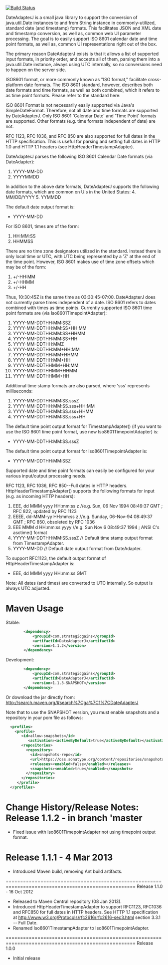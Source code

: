 [![Build Status](https://buildhive.cloudbees.com/job/tfredrich/job/DateAdapterJ/badge/icon)](https://buildhive.cloudbees.com/job/tfredrich/job/DateAdapterJ/)

DateAdapterJ is a small java library to support the conversion of java.util.Date instances
to and from String instance in commonly-utilized, standard date (and timestamp) formats.
This facilitates JSON and XML date and timestamp conversion, as well as, common web UI
parameter processing.   The goal is to easily support ISO 8601 calendar date and time
point formats, as well as, common UI representations right out of the box.

The primary reason DateAdapterJ exists is that it allows a list of supported input formats,
in priority order, and accepts all of them, parsing them into a java.util.Date instance,
always using UTC internally, so no conversions need to happen on the server side.

ISO8601 format, or more commonly known as "ISO format," facilitate cross-platform date
formats.  The ISO 8601 standard, however, describes both date formats and time formats, as
well as both combined, which it refers to as time point formats.  Please refer to the
standard here: 

ISO 8601 Format is not necessarily easily supported via Java's SimpleDateFormat.
Therefore, not all date and time formats are supported by DateAdapterJ.  Only ISO 8601
'Calendar Date' and 'Time Point' formats are supported.  Other formats (e.g. time formats
independent of date) are not.

RFC 1123, RFC 1036, and RFC 850 are also supported for full dates in the HTTP
specification.  This is useful for parsing and setting full dates in HTTP 1.0 and HTTP
1.1 headers (see HttpHeaderTimestampAdapter).

DateAdapterJ parses the following ISO 8601 Calendar Date formats (via DateAdapter):
1. YYYY-MM-DD
2. YYYYMMDD

In addition to the above date formats, DateAdapterJ supports the following date formats,
which are common on UIs in the United States:
4. MM/DD/YYYY
5. YYMMDD

The default date output format is:
* YYYY-MM-DD

For ISO 8601, times are of the form:
1. HH:MM:SS
2. HHMMSS

There are no time zone designators utilized in the standard.  Instead there is only local
time or UTC, with UTC being represented by a 'Z' at the end of the time point.  However,
ISO 8601 makes use of time zone offsets which may be of the form:
1. +/-HH:MM
2. +/-HHMM
3. +/-HH

Thus, 10:30:45Z is the same time as 03:30:45-07:00.  DateAdapterJ does not currently parse
times independent of a date.  ISO 8601 refers to dates combined with times as time points.
Currently supported ISO 8601 time point formats are (via Iso8601TimepointAdapter):

1.  YYYY-MM-DDTHH:MM:SSZ
2.  YYYY-MM-DDTHH:MM:SS+HH:MM
3.  YYYY-MM-DDTHH:MM:SS+HHMM
4.  YYYY-MM-DDTHH:MM:SS+HH
5.  YYYY-MM-DDTHH:MMZ
6.  YYYY-MM-DDTHH:MM+HH:MM
7.  YYYY-MM-DDTHH:MM+HHMM
8.  YYYY-MM-DDTHH:MM+HH
9.  YYYY-MM-DDTHHMM+HH:MM
10. YYYY-MM-DDTHHMM+HHMM
11. YYYY-MM-DDTHHMM+HH

Additional time stamp formats are also parsed, where 'sss' represents milliseconds:
1. YYYY-MM-DDTHH:MM:SS.sssZ
2. YYYY-MM-DDTHH:MM:SS.sss+HH:MM
3. YYYY-MM-DDTHH:MM:SS.sss+HHMM
4. YYYY-MM-DDTHH:MM:SS.sss+HH

The default time point output format for TimestampAdapter() (if you want to use the ISO
8601 time point format, use new Iso8601TimepointAdapter) is:
* YYYY-MM-DDTHH:MM:SS.sssZ

The default time point output format for Iso8601TimepointAdapter is:
* YYYY-MM-DDTHH:MM:SSZ

Supported date and time point formats can easily be configured for your various
input/output processing needs.

RFC 1123, RFC 1036, RFC 850--Full dates in HTTP headers.  HttpHeaderTimestampAdapter()
supports the following formats for input (e.g. as incoming HTTP headers):
1. EEE, dd MMM yyyy HH:mm:ss z	//e.g. Sun, 06 Nov 1994 08:49:37 GMT ; RFC 822, updated by RFC 1123
2. EEEE, dd-MMM-yy HH:mm:ss z	//e.g. Sunday, 06-Nov-94 08:49:37 GMT ; RFC 850, obsoleted by RFC 1036
3. EEE MMM d HH:mm:ss yyyy		//e.g. Sun Nov  6 08:49:37 1994 ; ANSI C's asctime() format
4. YYYY-MM-DDTHH:MM:SS.sssZ		// Default time stamp output format from TimestampAdapter.
5. YYYY-MM-DD					// Default date output format from DateAdapter.

To support RFC1123, the default output format of HttpHeaderTimestampAdapter is:
* EEE, dd MMM yyyy HH:mm:ss GMT 

Note: All dates (and times) are converted to UTC internally.  So output is always UTC adjusted.

Maven Usage
===========
Stable:
```xml
		<dependency>
			<groupId>com.strategicgains</groupId>
			<artifactId>DateAdapterJ</artifactId>
			<version>1.1.2</version>
		</dependency>
```
Development:
```xml
		<dependency>
			<groupId>com.strategicgains</groupId>
			<artifactId>DateAdapterJ</artifactId>
			<version>1.1.3-SNAPSHOT</version>
		</dependency>
```
Or download the jar directly from: 
http://search.maven.org/#search%7Cga%7C1%7CDateAdapterJ

Note that to use the SNAPSHOT version, you must enable snapshots and a repository in your pom file as follows:
```xml
  <profiles>
    <profile>
       <id>allow-snapshots</id>
          <activation><activeByDefault>true</activeByDefault></activation>
       <repositories>
         <repository>
           <id>snapshots-repo</id>
           <url>https://oss.sonatype.org/content/repositories/snapshots</url>
           <releases><enabled>false</enabled></releases>
           <snapshots><enabled>true</enabled></snapshots>
         </repository>
       </repositories>
     </profile>
  </profiles>
```

Change History/Release Notes:
Release 1.1.2 - in branch 'master
===================================================================================================
* Fixed issue with Iso8601TimepointAdapter not using timepoint output format.

Release 1.1.1 - 4 Mar 2013
===================================================================================================
* Introduced Maven build, removing Ant build artifacts.

===================================================================================================
Release 1.1.0 - 16 Oct 2012
* Released to Maven Central repository (08 Jan 2013).
* Introduced HttpHeaderTimestampAdapter to support RFC1123, RFC1036 and RFC850 for full dates in
  HTTP headers.  See HTTP 1.1 specification at http://www.w3.org/Protocols/rfc2616/rfc2616-sec3.html
  section 3.3.1 -- Full Date.
* Renamed Iso8601TimestampAdapter to Iso8601TimepointAdapter.

===================================================================================================
Release 1.0.0
* Initial release

